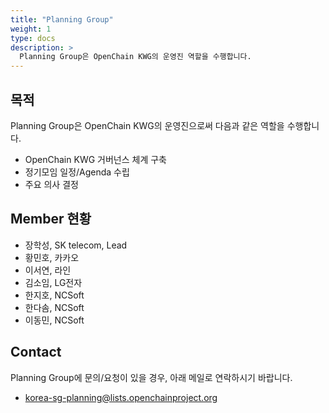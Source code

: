 ```yaml
---
title: "Planning Group"
weight: 1
type: docs
description: >
  Planning Group은 OpenChain KWG의 운영진 역할을 수행합니다.
---
```


## 목적

Planning Group은 OpenChain KWG의 운영진으로써 다음과 같은 역할을 수행합니다. 

* OpenChain KWG 거버넌스 체계 구축
* 정기모임 일정/Agenda 수립
* 주요 의사 결정

## Member 현황

* 장학성, SK telecom, Lead
* 황민호, 카카오
* 이서연, 라인
* 김소임, LG전자
* 한지호, NCSoft
* 한다솜, NCSoft
* 이동민, NCSoft

## Contact

Planning Group에 문의/요청이 있을 경우, 아래 메일로 연락하시기 바랍니다. 

* korea-sg-planning@lists.openchainproject.org
